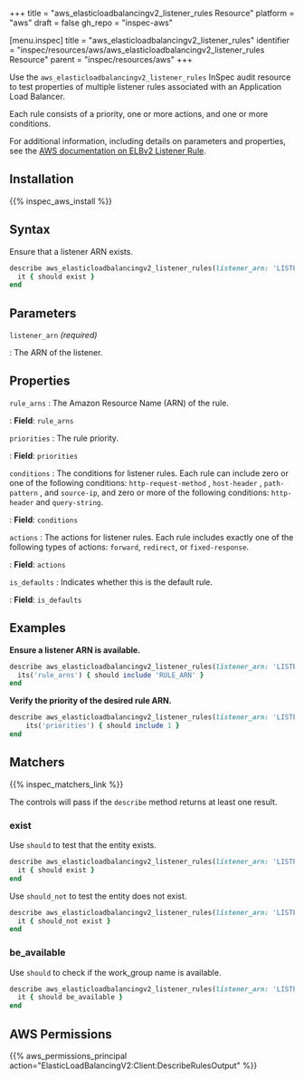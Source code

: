 +++
title = "aws_elasticloadbalancingv2_listener_rules Resource"
platform = "aws"
draft = false
gh_repo = "inspec-aws"

[menu.inspec]
title = "aws_elasticloadbalancingv2_listener_rules"
identifier = "inspec/resources/aws/aws_elasticloadbalancingv2_listener_rules Resource"
parent = "inspec/resources/aws"
+++

Use the `aws_elasticloadbalancingv2_listener_rules` InSpec audit resource to test properties of multiple listener rules associated with an Application Load Balancer.

Each rule consists of a priority, one or more actions, and one or more conditions.

For additional information, including details on parameters and properties, see the [AWS documentation on ELBv2 Listener Rule](https://docs.aws.amazon.com/AWSCloudFormation/latest/UserGuide/aws-resource-elasticloadbalancingv2-listenerrule.html).

## Installation

{{% inspec_aws_install %}}

## Syntax

Ensure that a listener ARN exists.

```ruby
describe aws_elasticloadbalancingv2_listener_rules(listener_arn: 'LISTENER_ARN') do
  it { should exist }
end
```

## Parameters

`listener_arn`  _(required)_

: The ARN of the listener.

## Properties

`rule_arns`
: The Amazon Resource Name (ARN) of the rule.

: **Field**: `rule_arns`

`priorities`
: The rule priority.

: **Field**: `priorities`

`conditions`
: The conditions for listener rules. Each rule can include zero or one of the following conditions: `http-request-method` , `host-header` , `path-pattern` , and `source-ip`, and zero or more of the following conditions: `http-header` and `query-string`.

: **Field**: `conditions`

`actions`
: The actions for listener rules. Each rule includes exactly one of the following types of actions: `forward`, `redirect`, or `fixed-response`.

: **Field**: `actions`

`is_defaults`
: Indicates whether this is the default rule.

: **Field**: `is_defaults`

## Examples

**Ensure a listener ARN is available.**

```ruby
describe aws_elasticloadbalancingv2_listener_rules(listener_arn: 'LISTENER_ARN') do
  its('rule_arns') { should include 'RULE_ARN' }
end
```

**Verify the priority of the desired rule ARN.**

```ruby
describe aws_elasticloadbalancingv2_listener_rules(listener_arn: 'LISTENER_ARN') do
    its('priorities') { should include 1 }
end
```

## Matchers

{{% inspec_matchers_link %}}

The controls will pass if the `describe` method returns at least one result.

### exist

Use `should` to test that the entity exists.

```ruby
describe aws_elasticloadbalancingv2_listener_rules(listener_arn: 'LISTENER_ARN') do
  it { should exist }
end
```

Use `should_not` to test the entity does not exist.

```ruby
describe aws_elasticloadbalancingv2_listener_rules(listener_arn: 'LISTENER_ARN') do
  it { should_not exist }
end
```

### be_available

Use `should` to check if the work_group name is available.

```ruby
describe aws_elasticloadbalancingv2_listener_rules(listener_arn: 'LISTENER_ARN') do
  it { should be_available }
end
```

## AWS Permissions

{{% aws_permissions_principal action="ElasticLoadBalancingV2:Client:DescribeRulesOutput" %}}
